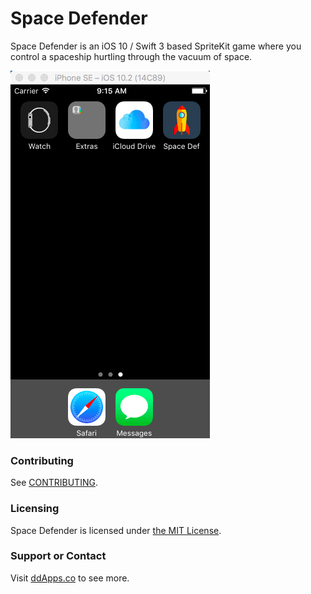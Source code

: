 # Space Defender
Space Defender is an iOS 10 / Swift 3 based SpriteKit game where you control a spaceship hurtling through the vacuum of space.

![](art/screenshot/space-defender-06.gif?raw=true)

### Contributing
See [CONTRIBUTING](CONTRIBUTING.md).

### Licensing
Space Defender is licensed under [the MIT License](LICENSE).

### Support or Contact
Visit [ddApps.co](http://ddapps.co) to see more.